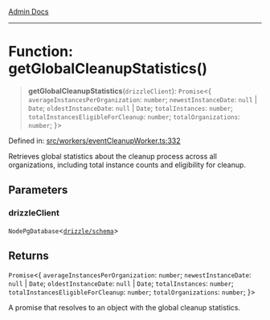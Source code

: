 [Admin Docs](/)

***

# Function: getGlobalCleanupStatistics()

> **getGlobalCleanupStatistics**(`drizzleClient`): `Promise`\<\{ `averageInstancesPerOrganization`: `number`; `newestInstanceDate`: `null` \| `Date`; `oldestInstanceDate`: `null` \| `Date`; `totalInstances`: `number`; `totalInstancesEligibleForCleanup`: `number`; `totalOrganizations`: `number`; \}\>

Defined in: [src/workers/eventCleanupWorker.ts:332](https://github.com/Sourya07/talawa-api/blob/61a1911602b2f0aac7635e08ae2918f4f768e8ff/src/workers/eventCleanupWorker.ts#L332)

Retrieves global statistics about the cleanup process across all organizations,
including total instance counts and eligibility for cleanup.

## Parameters

### drizzleClient

`NodePgDatabase`\<[`drizzle/schema`](../../../drizzle/schema/README.md)\>

## Returns

`Promise`\<\{ `averageInstancesPerOrganization`: `number`; `newestInstanceDate`: `null` \| `Date`; `oldestInstanceDate`: `null` \| `Date`; `totalInstances`: `number`; `totalInstancesEligibleForCleanup`: `number`; `totalOrganizations`: `number`; \}\>

A promise that resolves to an object with the global cleanup statistics.
